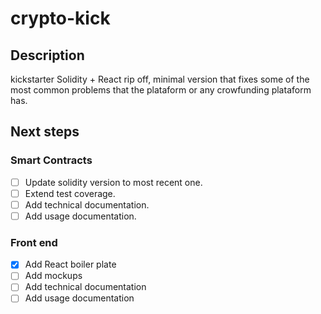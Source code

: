 # crypto-kick

## Description

kickstarter Solidity + React rip off, minimal version that fixes some of the most common problems that the plataform or any crowfunding plataform has.

## Next steps

### Smart Contracts

- [ ] Update solidity version to most recent one.
- [ ] Extend test coverage.
- [ ] Add technical documentation.
- [ ] Add usage documentation.

### Front end

- [x] Add React boiler plate
- [ ] Add mockups
- [ ] Add technical documentation
- [ ] Add usage documentation